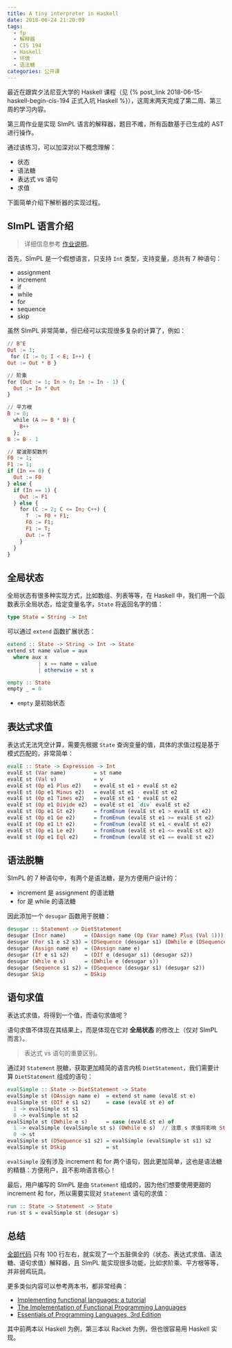 ```yaml
---
title: A tiny interpreter in Haskell
date: 2018-06-24 21:20:09
tags:
  - fp
  - 解释器
  - CIS 194
  - Haskell
  - 环境
  - 语法糖
categories: 公开课
---
```


最近在跟宾夕法尼亚大学的 Haskell 课程（见 {% post_link 2018-06-15-haskell-begin-cis-194 正式入坑 Haskell %}），这周末两天完成了第二周、第三周的学习内容。

第三周作业是实现 SImPL 语言的解释器，题目不难，所有函数基于已生成的 AST 进行操作。

通过该练习，可以加深对以下概念理解：

* 状态
* 语法糖
* 表达式 vs 语句
* 求值

下面简单介绍下解析器的实现过程。

<!-- more -->

## SImPL 语言介绍

>详细信息参考 [作业说明](http://www.seas.upenn.edu/~cis194/spring15/hw/03-ADTs.pdf)。

首先，SImPL 是一个假想语言，只支持 `Int` 类型，支持变量，总共有 7 种语句：

* assignment
* increment
* if
* while
* for
* sequence
* skip

虽然 SImPL 非常简单，但已经可以实现很多复杂的计算了，例如：

```Haskell
// B^E
Out := 1;
 for (I := 0; I < E; I++) {
Out := Out * B }

// 阶乘
for (Out := 1; In > 0; In := In - 1) {
  Out := In * Out
}

// 平方根
B := 0;
  while (A >= B * B) {
    B++
  };
B := B - 1

// 斐波那契数列
F0 := 1;
F1 := 1;
if (In == 0) {
  Out := F0
} else {
  if (In == 1) {
    Out := F1
  } else {
    for (C := 2; C <= In; C++) {
      T  := F0 + F1;
      F0 := F1;
      F1 := T;
      Out := T
    }
  }
}
```

## 全局状态

全局状态有很多种实现方式，比如数组、列表等等，在 Haskell 中，我们用一个函数表示全局状态，给定变量名字，`State` 将返回名字的值：

```Haskell
type State = String -> Int
```

可以通过 `extend` 函数扩展状态：

```Haskell
extend :: State -> String -> Int -> State
extend st name value = aux
  where aux x
          | x == name = value
          | otherwise = st x

empty :: State
empty _ = 0
```

* `empty` 是初始状态

## 表达式求值

表达式无法凭空计算，需要先根据 `State` 查询变量的值，具体的求值过程是基于模式匹配的，非常简单：

```Haskell
evalE :: State -> Expression -> Int
evalE st (Var name)         = st name
evalE st (Val v)            = v
evalE st (Op e1 Plus e2)    = evalE st e1 + evalE st e2
evalE st (Op e1 Minus e2)   = evalE st e1 - evalE st e2
evalE st (Op e1 Times e2)   = evalE st e1 * evalE st e2
evalE st (Op e1 Divide e2)  = evalE st e1 `div` evalE st e2
evalE st (Op e1 Gt e2)      = fromEnum (evalE st e1 > evalE st e2)
evalE st (Op e1 Ge e2)      = fromEnum (evalE st e1 >= evalE st e2)
evalE st (Op e1 Lt e2)      = fromEnum (evalE st e1 < evalE st e2)
evalE st (Op e1 Le e2)      = fromEnum (evalE st e1 <= evalE st e2)
evalE st (Op e1 Eql e2)     = fromEnum (evalE st e1 == evalE st e2)
```

## 语法脱糖

SImPL 的 7 种语句中，有两个是语法糖，是为方便用户设计的：

* increment 是 assignment 的语法糖
* for 是 while 的语法糖

因此添加一个 `desugar` 函数用于脱糖：

```Haskell
desugar :: Statement -> DietStatement
desugar (Incr name)      = (DAssign name (Op (Var name) Plus (Val 1)))
desugar (For s1 e s2 s3) = (DSequence (desugar s1) (DWhile e (DSequence (desugar s3) (desugar s2))))
desugar (Assign name e)  = (DAssign name e)
desugar (If e s1 s2)     = (DIf e (desugar s1) (desugar s2))
desugar (While e s)      = (DWhile e (desugar s))
desugar (Sequence s1 s2) = (DSequence (desugar s1) (desugar s2))
desugar Skip             = DSkip
```

## 语句求值

表达式求值，将得到一个值，而语句求值呢？

语句求值不体现在其结果上，而是体现在它对 **全局状态** 的修改上（仅对 SImPL 而言）。

>表达式 vs 语句的重要区别。

通过对 `Statement` 脱糖，获取更加精简的语言内核 `DietStatement`，我们需要计算 `DietStatement` 组成的语句：

```Haskell
evalSimple :: State -> DietStatement -> State
evalSimple st (DAssign name e)  = extend st name (evalE st e)
evalSimple st (DIf e s1 s2)     = case (evalE st e) of
  1 -> evalSimple st s1
  0 -> evalSimple st s2
evalSimple st (DWhile e s)      = case (evalE st e) of
  1 -> evalSimple (evalSimple st s) (DWhile e s)  // 注意 s 求值将影响 State！
  0 -> st
evalSimple st (DSequence s1 s2) = evalSimple (evalSimple st s1) s2
evalSimple st DSkip             = st
```

`evalSimple` 没有涉及 increment 和 for 两个语句，因此更加简单，这也是语法糖的精髓：方便用户，且不影响语言核心！

最后，用户编写的 SImPL 是由 `Statement` 组成的，因为他们想要使用更甜的 increment 和 for，所以需要实现对 `Statement` 语句的求值：

```Haskell
run :: State -> Statement -> State
run st s = evalSimple st (desugar s)
```

## 总结

[全部代码](https://github.com/satansk/cis-194/blob/master/chapter3/hw3.hs) 只有 100 行左右，就实现了一个五脏俱全的（状态、表达式求值、语法糖、语句求值）解释器，且 SImPL 能实现很多功能，比如求阶乘、平方根等等，并非弱鸡玩具。

更多类似内容可以参考两本书，都非常经典：

* [Implementing functional languages: a tutorial](https://www.microsoft.com/en-us/research/publication/implementing-functional-languages-a-tutorial/?from=http%3A%2F%2Fresearch.microsoft.com%2Fen-us%2Fum%2Fpeople%2Fsimonpj%2Fpapers%2Fpj-lester-book%2F)
* [The Implementation of Functional Programming Languages](https://book.douban.com/subject/1963318/)
* [Essentials of Programming Languages, 3rd Edition](https://book.douban.com/subject/3136252/)

其中前两本以 Haskell 为例，第三本以 Racket 为例，但也很容易用 Haskell 实现。
